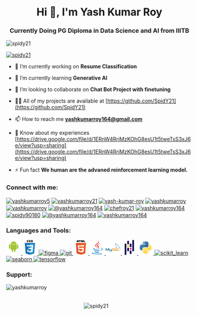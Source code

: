 <h1 align="center">Hi 👋, I'm Yash Kumar Roy</h1>
<h3 align="center">Currently Doing PG Diploma in Data Science and AI from IIITB</h3>

<p align="left"> <img src="https://komarev.com/ghpvc/?username=spidy21&label=Profile%20views&color=0e75b6&style=flat" alt="spidy21" /> </p>

<p align="left"> <a href="https://github.com/ryo-ma/github-profile-trophy"><img src="https://github-profile-trophy.vercel.app/?username=spidy21" alt="spidy21" /></a> </p>

- 🔭 I’m currently working on **Resume Classification**

- 🌱 I’m currently learning **Generative AI**

- 👯 I’m looking to collaborate on **Chat Bot Project with finetuning**

- 👨‍💻 All of my projects are available at [https://github.com/SpidY21](https://github.com/SpidY21)

- 📫 How to reach me **yashkumarroy164@gmail.com**

- 📄 Know about my experiences [https://drive.google.com/file/d/1ERnW4RrjMzKOhG8esU1t5tweTsS3xJ6e/view?usp=sharing](https://drive.google.com/file/d/1ERnW4RrjMzKOhG8esU1t5tweTsS3xJ6e/view?usp=sharing)

- ⚡ Fun fact **We human are the advaned reinforcement learning model.**

<h3 align="left">Connect with me:</h3>
<p align="left">
<a href="https://twitter.com/yashkumarroy5" target="blank"><img align="center" src="https://raw.githubusercontent.com/rahuldkjain/github-profile-readme-generator/master/src/images/icons/Social/twitter.svg" alt="yashkumarroy5" height="30" width="40" /></a>
<a href="https://linkedin.com/in/yashkumarroy21" target="blank"><img align="center" src="https://raw.githubusercontent.com/rahuldkjain/github-profile-readme-generator/master/src/images/icons/Social/linked-in-alt.svg" alt="yashkumarroy21" height="30" width="40" /></a>
<a href="https://stackoverflow.com/users/yash-kumar-roy" target="blank"><img align="center" src="https://raw.githubusercontent.com/rahuldkjain/github-profile-readme-generator/master/src/images/icons/Social/stack-overflow.svg" alt="yash-kumar-roy" height="30" width="40" /></a>
<a href="https://kaggle.com/yashkumarroy" target="blank"><img align="center" src="https://raw.githubusercontent.com/rahuldkjain/github-profile-readme-generator/master/src/images/icons/Social/kaggle.svg" alt="yashkumarroy" height="30" width="40" /></a>
<a href="https://instagram.com/yashkumarroy" target="blank"><img align="center" src="https://raw.githubusercontent.com/rahuldkjain/github-profile-readme-generator/master/src/images/icons/Social/instagram.svg" alt="yashkumarroy" height="30" width="40" /></a>
<a href="https://medium.com/@yashkumarroy164" target="blank"><img align="center" src="https://raw.githubusercontent.com/rahuldkjain/github-profile-readme-generator/master/src/images/icons/Social/medium.svg" alt="@yashkumarroy164" height="30" width="40" /></a>
<a href="https://www.codechef.com/users/chefroy21" target="blank"><img align="center" src="https://cdn.jsdelivr.net/npm/simple-icons@3.1.0/icons/codechef.svg" alt="chefroy21" height="30" width="40" /></a>
<a href="https://www.hackerrank.com/yashkumarroy164" target="blank"><img align="center" src="https://raw.githubusercontent.com/rahuldkjain/github-profile-readme-generator/master/src/images/icons/Social/hackerrank.svg" alt="yashkumarroy164" height="30" width="40" /></a>
<a href="https://www.leetcode.com/spidy90180" target="blank"><img align="center" src="https://raw.githubusercontent.com/rahuldkjain/github-profile-readme-generator/master/src/images/icons/Social/leet-code.svg" alt="spidy90180" height="30" width="40" /></a>
<a href="https://www.hackerearth.com/@yashkumarroy164" target="blank"><img align="center" src="https://raw.githubusercontent.com/rahuldkjain/github-profile-readme-generator/master/src/images/icons/Social/hackerearth.svg" alt="@yashkumarroy164" height="30" width="40" /></a>
<a href="https://auth.geeksforgeeks.org/user/yashkumarroy164" target="blank"><img align="center" src="https://raw.githubusercontent.com/rahuldkjain/github-profile-readme-generator/master/src/images/icons/Social/geeks-for-geeks.svg" alt="yashkumarroy164" height="30" width="40" /></a>
</p>

<h3 align="left">Languages and Tools:</h3>
<p align="left"> <a href="https://developer.android.com" target="_blank" rel="noreferrer"> <img src="https://raw.githubusercontent.com/devicons/devicon/master/icons/android/android-original-wordmark.svg" alt="android" width="40" height="40"/> </a> <a href="https://www.w3schools.com/css/" target="_blank" rel="noreferrer"> <img src="https://raw.githubusercontent.com/devicons/devicon/master/icons/css3/css3-original-wordmark.svg" alt="css3" width="40" height="40"/> </a> <a href="https://www.figma.com/" target="_blank" rel="noreferrer"> <img src="https://www.vectorlogo.zone/logos/figma/figma-icon.svg" alt="figma" width="40" height="40"/> </a> <a href="https://git-scm.com/" target="_blank" rel="noreferrer"> <img src="https://www.vectorlogo.zone/logos/git-scm/git-scm-icon.svg" alt="git" width="40" height="40"/> </a> <a href="https://www.w3.org/html/" target="_blank" rel="noreferrer"> <img src="https://raw.githubusercontent.com/devicons/devicon/master/icons/html5/html5-original-wordmark.svg" alt="html5" width="40" height="40"/> </a> <a href="https://www.java.com" target="_blank" rel="noreferrer"> <img src="https://raw.githubusercontent.com/devicons/devicon/master/icons/java/java-original.svg" alt="java" width="40" height="40"/> </a> <a href="https://www.mysql.com/" target="_blank" rel="noreferrer"> <img src="https://raw.githubusercontent.com/devicons/devicon/master/icons/mysql/mysql-original-wordmark.svg" alt="mysql" width="40" height="40"/> </a> <a href="https://pandas.pydata.org/" target="_blank" rel="noreferrer"> <img src="https://raw.githubusercontent.com/devicons/devicon/2ae2a900d2f041da66e950e4d48052658d850630/icons/pandas/pandas-original.svg" alt="pandas" width="40" height="40"/> </a> <a href="https://www.python.org" target="_blank" rel="noreferrer"> <img src="https://raw.githubusercontent.com/devicons/devicon/master/icons/python/python-original.svg" alt="python" width="40" height="40"/> </a> <a href="https://scikit-learn.org/" target="_blank" rel="noreferrer"> <img src="https://upload.wikimedia.org/wikipedia/commons/0/05/Scikit_learn_logo_small.svg" alt="scikit_learn" width="40" height="40"/> </a> <a href="https://seaborn.pydata.org/" target="_blank" rel="noreferrer"> <img src="https://seaborn.pydata.org/_images/logo-mark-lightbg.svg" alt="seaborn" width="40" height="40"/> </a> <a href="https://www.tensorflow.org" target="_blank" rel="noreferrer"> <img src="https://www.vectorlogo.zone/logos/tensorflow/tensorflow-icon.svg" alt="tensorflow" width="40" height="40"/> </a> </p>

<h3 align="left">Support:</h3>
<p><a href="https://www.buymeacoffee.com/yashkumarroy"> <img align="left" src="https://cdn.buymeacoffee.com/buttons/v2/default-yellow.png" height="50" width="210" alt="yashkumarroy" /></a></p><br><br>

<p><img align="center" src="https://github-readme-stats.vercel.app/api/top-langs?username=spidy21&show_icons=true&locale=en&layout=compact" alt="spidy21" /></p>
